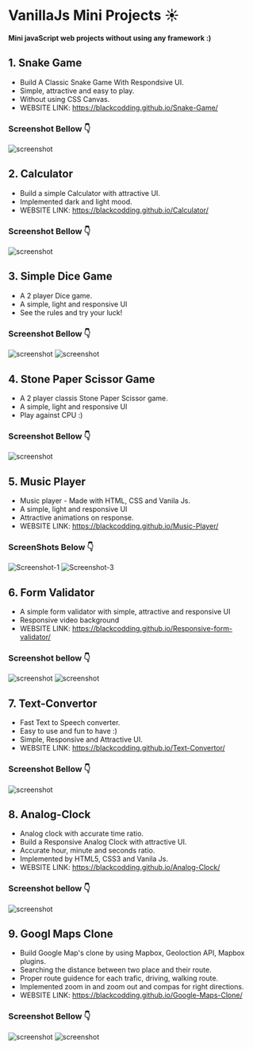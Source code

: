 # VanillaJs Mini Projects ☀️
#### Mini javaScript web projects without using any framework :)

## 1. Snake Game
- Build A Classic Snake Game With Respondsive UI.
- Simple, attractive and easy to play.
- Without using CSS Canvas.
- WEBSITE LINK: https://blackcodding.github.io/Snake-Game/

### Screenshot Bellow 👇

![screenshot](https://github.com/blackcodding/VanillaJs-Mini-Projects/blob/main/Snake%20Game/Snake-game-Gif.gif)


## 2. Calculator
- Build a simple Calculator with attractive UI.
- Implemented dark and light mood.
- WEBSITE LINK: https://blackcodding.github.io/Calculator/

### Screenshot Bellow 👇
![screenshot](https://github.com/blackcodding/VanillaJs-Mini-Projects/blob/main/Calculator/Calculator.gif)


## 3. Simple Dice Game
- A 2 player Dice game.
- A simple, light and responsive UI
- See the rules and try your luck!


### Screenshot Bellow 👇
![screenshot](https://github.com/blackcodding/VanillaJs-Mini-Projects/blob/main/Play%20and%20Win/images/Player1%20win.png)
![screenshot](https://github.com/blackcodding/VanillaJs-Mini-Projects/blob/main/Play%20and%20Win/images/Player2%20win.png)

## 4. Stone Paper Scissor Game
- A 2 player classis Stone Paper Scissor game.
- A simple, light and responsive UI
- Play against CPU :)

### Screenshot Bellow 👇

![screenshot](https://github.com/blackcodding/VanillaJs-Mini-Projects/blob/main/Stone%20Paper%20Scissors%20Game/Screenshot.PNG)

## 5. Music Player
- Music player - Made with HTML, CSS and Vanila Js.
- A simple, light and responsive UI
- Attractive animations on response.
- WEBSITE LINK: https://blackcodding.github.io/Music-Player/

### ScreenShots Below 👇

![Screenshot-1](https://github.com/blackcodding/VanillaJs-Mini-Projects/blob/main/Music%20Player/images/screenshot-1.PNG)
![Screenshot-3](https://github.com/blackcodding/VanillaJs-Mini-Projects/blob/main/Music%20Player/images/screenshot-3.PNG)

## 6. Form Validator
- A simple form validator with simple, attractive and responsive UI
- Responsive video background
- WEBSITE LINK: https://blackcodding.github.io/Responsive-form-validator/

### Screenshot bellow 👇

![screenshot](https://github.com/blackcodding/VanillaJs-Mini-Projects/blob/main/Form%20Validator/Form.JPG)
![screenshot](https://github.com/blackcodding/VanillaJs-Mini-Projects/blob/main/Form%20Validator/Form%20Responsive.JPG)

## 7. Text-Convertor
- Fast Text to Speech converter.
- Easy to use and fun to have :)
- Simple, Responsive and Attractive UI.
- WEBSITE LINK: https://blackcodding.github.io/Text-Convertor/

### Screenshot Bellow 👇
![screenshot](https://github.com/blackcodding/VanillaJs-Mini-Projects/blob/main/Text%20Convertor/text-converter-screenshot.PNG)

## 8. Analog-Clock
- Analog clock with accurate time ratio.
- Build a Responsive Analog Clock with attractive UI.
- Accurate hour, minute and seconds ratio.
- Implemented by HTML5, CSS3 and Vanila Js.
- WEBSITE LINK: https://blackcodding.github.io/Analog-Clock/

### Screenshot bellow 👇
![screenshot](https://github.com/blackcodding/VanillaJs-Mini-Projects/blob/main/Analog%20Clock/clock-screenshot-1.PNG)

## 9. Googl Maps Clone
- Build Google Map's clone by using Mapbox, Geoloction API, Mapbox plugins.
- Searching the distance between two place and their route.
- Proper route guidence for each trafic, driving, walking route.
- Implemented zoom in and zoom out and compas for right directions.
- WEBSITE LINK: https://blackcodding.github.io/Google-Maps-Clone/

### Screenshot Bellow 👇
![screenshot](https://github.com/blackcodding/VanillaJs-Mini-Projects/blob/main/Google%20Maps%20Clone/Screenshot-1.PNG)
![screenshot](https://github.com/blackcodding/VanillaJs-Mini-Projects/blob/main/Google%20Maps%20Clone/Screenshot-3.PNG)
